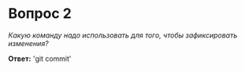 # Вопрос 2

*Какую команду надо использовать для того, чтобы зафиксировать изменения?*

**Ответ:** 'git commit'